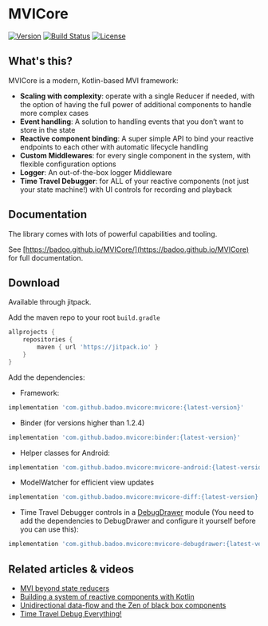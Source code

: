 # MVICore
[![Version](https://jitpack.io/v/badoo/mvicore.svg)](https://jitpack.io/#badoo/mvicore)
[![Build Status](https://travis-ci.org/badoo/MVICore.svg?branch=master)](https://travis-ci.org/badoo/MVICore)
[![License](https://img.shields.io/badge/License-Apache%202.0-blue.svg)](http://www.apache.org/licenses/LICENSE-2.0)

## What's this?

MVICore is a modern, Kotlin-based MVI framework:
- **Scaling with complexity**: operate with a single Reducer if needed, with the option of having the full power of additional components to handle more complex cases
- **Event handling**: A solution to handling events that you don’t want to store in the state
- **Reactive component binding**: A super simple API to bind your reactive endpoints to each other with automatic lifecycle handling
- **Custom Middlewares**: for every single component in the system, with flexible configuration options
- **Logger**: An out-of-the-box logger Middleware
- **Time Travel Debugger**: for ALL of your reactive components (not just your state machine!) with UI controls for recording and playback


## Documentation

The library comes with lots of powerful capabilities and tooling.

See [https://badoo.github.io/MVICore/](https://badoo.github.io/MVICore) for full documentation.

## Download

Available through jitpack.

Add the maven repo to your root `build.gradle`

```groovy
allprojects {
    repositories {
        maven { url 'https://jitpack.io' }
    }
}
```

Add the dependencies:
- Framework:
```groovy
implementation 'com.github.badoo.mvicore:mvicore:{latest-version}'
```

- Binder (for versions higher than 1.2.4)
```groovy
implementation 'com.github.badoo.mvicore:binder:{latest-version}'
```

- Helper classes for Android:
```groovy
implementation 'com.github.badoo.mvicore:mvicore-android:{latest-version}'
```

- ModelWatcher for efficient view updates
```groovy
implementation 'com.github.badoo.mvicore:mvicore-diff:{latest-version}'
```

- Time Travel Debugger controls in a [DebugDrawer](https://github.com/palaima/DebugDrawer) module (You need to add the dependencies to DebugDrawer and configure it yourself before you can use this):
```groovy
implementation 'com.github.badoo.mvicore:mvicore-debugdrawer:{latest-version}'
```

## Related articles & videos
- [MVI beyond state reducers](https://medium.com/bumble-tech/a-modern-kotlin-based-mvi-architecture-9924e08efab1)
- [Building a system of reactive components with Kotlin](https://medium.com/bumble-tech/building-a-system-of-reactive-components-with-kotlin-ff56981e92cf)
- [Unidirectional data-flow and the Zen of black box components](https://medium.com/bumble-tech/unidirectional-data-flow-and-the-zen-of-black-box-components-fff5d618f8b6)
- [Time Travel Debug Everything!](https://medium.com/bumble-tech/time-travel-debug-everything-droidconuk-2018-lightning-talk-445217258401)
